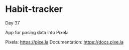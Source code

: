 # Habit-tracker
Day 37

App for pasing data into Pixela

Pixela: https://pixe.la
Documentation: https://docs.pixe.la
